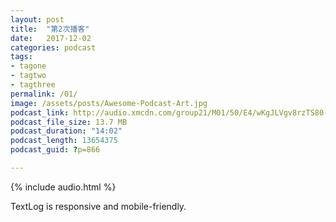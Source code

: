 ```yaml
---
layout: post
title:  "第2次播客"
date:   2017-12-02
categories: podcast
tags:
- tagone
- tagtwo
- tagthree
permalink: /01/
image: /assets/posts/Awesome-Podcast-Art.jpg
podcast_link: http://audio.xmcdn.com/group21/M01/50/E4/wKgJLVgv8rzTS80-ADCtbriC2aM082.m4a
podcast_file_size: 13.7 MB
podcast_duration: "14:02"
podcast_length: 13654375
podcast_guid: ?p=866

---
```


{% include audio.html %}

TextLog is responsive and mobile-friendly.
